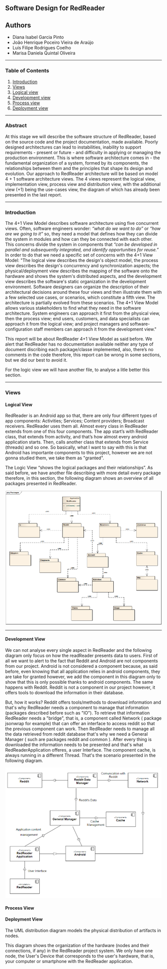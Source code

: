 ## Software Design for RedReader

## Authors

* Diana Isabel Garcia Pinto
* João Henrique Poceiro Vieira de Araújo
* Luís Filipe Rodrigues Coelho
* Marisa Daniela Quintal Oliveira

---

### Table of Contents
1. [Introduction](#intro)
2. [Views](#views)    
  1. [Logical view](#logical)
  2. [Development view](#development)
  3. [Process view](#process)
  4. [Deployment view](#deployment)


---

### Abstract

At this stage we will describe the software structure of RedReader, based on the source code and the project documentation, made available.
Poorly designed architectures can lead to instabilities, inability to support requirements - present or future - and difficulty in applying or managing the production environment. This is where software architecture comes in - the fundamental organization of a system, formed by its components, the relationships between them and the principles that shape its design and evolution. Our approach to RedReader architecture will be based on model 4 + 1 software architecture views. The 4 views represent the logical view, implementation view, process view and distribution view, with the additional view (+1) being the use-cases view, the diagram of which has already been presented in the last report.

---

### <a name="intro"></a> Introduction

The 4+1 View Model describes software architecture using five concurrent views. Often, software engineers wonder: *“what do we want to do”* or *“how are we going to it”* so, they need a model that defines how they can divide the system in modules and how can they be connected with each other. This concerns divide the system in components that *“can be developed in parallel and subsequently integrated, and identify opportunities for reuse.”* In order to do that we need a specific set of concerns with the 4+1 View Model: "The logical view describes the design's object model, the process view describes the design's concurrency and synchronization aspects; the physical/deployment view describes the mapping of the software onto the hardware and shows the system's distributed aspects, and the development view describes the software's static organization in the development environment. Software designers can organize the description of their architectural decisions around these four views and then illustrate them with a few selected use cases, or scenarios, which constitute a fifth view. The architecture is partially evolved from these scenarios. The 4+1 View Model allows various stakeholders to find what they need in the software architecture. System engineers can approach it first from the physical view, then the process view; end users, customers, and data specialists can approach it from the logical view; and project managers and software-configuration staff members can approach it from the development view."
 
This report  will be about RedReader 4+1 View Model as said before. We alert that RedReader has no documentation available neither any type of document discribing each package/classe implemented, also, there’s no comments in the code therefore, this report can be wrong in some sections, but we did our best to avoid it.

For the logic view we will have another file, to analyse a litle better this section. 

---

### <a name="views"></a> Views

#### <a name="logical"></a> Logical View

RedReader is an Android app so that, there are only four different types of app components: Activities; Services; Content providers; Broadcast receivers. RedReader uses them all. Almost every class in RedReader extends from one of this four components. The app start’s with RedReader class, that extends from activity, and that’s how almost every android application starts. Then, calls another class that extends from Service (threads) and so one. So basically, what I want to say with this is that Android has importante components to this project, however we are not gonna studied them, we take them as "granted".  

The Logic View “shows the logical packages and their relationships”. As said before, we have another file describing with more detail every package therefore, in this section, the following diagram shows an overview of all packages presented in RedReader.

<p align="center">
  <img src="https://github.com/Bragado/RedReader/blob/master/esofDocs/img/logicalView.png" alt="LogicalView"/>
</p>

---

#### <a name="development"></a> Development View
We can not analyse every single aspect in RedReader and the following diagram only focus on how the readReader presents data to users.
First of all we want to alert to the fact that Reddit and Android are not components from our project. Android is not considered a component because, as said before, even knowing  that all application relies in android components, they are take for granted however, we add the component in this diagram only to show that this is only possible thanks to android components. The same happens with Reddit. Reddit is not a component in our project however, it offers tools to download the information in their database.

But, how it works?
Reddit offers tools/methods to download information and that's why RedReader needs a component to manage that information (packages described before such as  "IO"). To retrieve that information RedReader needs a "bridge", that is, a component called Network ( package jsonwrap for example) that can offer an  interface to access reddit so that the previous component can work.
Then RedReader needs to manage all the data retrieved from reddit database that's why we need a General Manager ( such are packages reddit and common ). After every thing is downloaded the information needs to be presented and that's what RedReaderApplication offeres, a user Interface.
The component cache, is always running in a different Thread.  That's the scenario presented in the following diagram.

<p align="center">
  <img src="https://github.com/Bragado/RedReader/blob/master/esofDocs/img/implement%20view.PNG" alt="LogicalView"/>
</p>

#### <a name="process"></a> Process View

#### <a name="deployment"></a> Deployment View

The UML distribution diagram models the physical distribution of artifacts in nodes.


This diagram shows the organization of the hardware (nodes and their connections, if any) in the RedReader project system.
We only have one node, the User's Device that corresponds to the user's hardware, that is, your computer or smartphone with the RedReader application.
